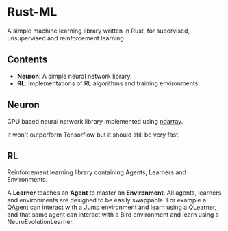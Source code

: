 # Rust-ML

A simple machine learning library written in Rust, for supervised, unsupervised and 
reinforcement learning.

## Contents

- **Neuron**: A simple neural network library.
- **RL**: Implementations of RL algorithms and training environments.

## Neuron

CPU based neural network library implemented using [ndarray](https://github.com/rust-ndarray/ndarray).


It won't outperform Tensorflow but it should still be very fast.

## RL

Reinforcement learning library containing Agents, Learners and Environments. 


A **Learner** teaches an **Agent** to master an **Environment**.
All agents, learners and environments are designed to be easily swappable. For
example a QAgent can interact with a Jump environment and learn using a QLearner,
and that same agent can interact with a Bird environment and learn using a
NeuroEvolutionLearner.
